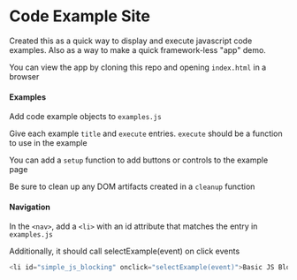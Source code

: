 # Code Example Site

Created this as a quick way to display and execute javascript code examples. Also as a way to make a quick framework-less "app" demo.

You can view the app by cloning this repo and opening `index.html` in a browser

#### Examples

Add code example objects to `examples.js`

Give each example `title` and `execute` entries. `execute` should be a function to use in the example

You can add a `setup` function to add buttons or controls to the example page

Be sure to clean up any DOM artifacts created in a `cleanup` function

#### Navigation

In the `<nav>`, add a `<li>` with an id attribute that matches the entry in `examples.js`

Additionally, it should call selectExample(event) on click events

```javascript
<li id="simple_js_blocking" onclick="selectExample(event)">Basic JS Blocking</li>
```
